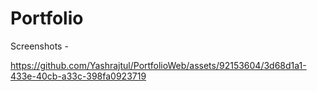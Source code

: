 # Portfolio

Screenshots -


https://github.com/Yashrajtul/PortfolioWeb/assets/92153604/3d68d1a1-433e-40cb-a33c-398fa0923719

